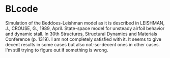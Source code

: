 # BLcode

Simulation of the Beddoes-Leishman model as it is described in LEISHMAN, J., CROUSE, G., 1989, April. State-space model for unsteady airfoil behavior and dynamic stall. In 30th Structures, Structural Dynamics and Materials Conference (p. 1319). I am not completely satisfied with it. It seems to give decent results in some cases but also not-so-decent ones in other cases. I'm still trying to figure out if something is wrong.